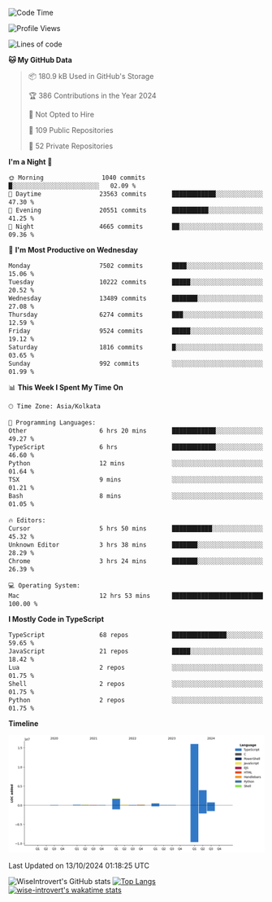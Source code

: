 <!--START_SECTION:waka-->
![Code Time](http://img.shields.io/badge/Code%20Time-1%2C657%20hrs%2024%20mins-blue)

![Profile Views](http://img.shields.io/badge/Profile%20Views-4-blue)

![Lines of code](https://img.shields.io/badge/From%20Hello%20World%20I%27ve%20Written-23.6%20million%20lines%20of%20code-blue)

**🐱 My GitHub Data** 

> 📦 180.9 kB Used in GitHub's Storage 
 > 
> 🏆 386 Contributions in the Year 2024
 > 
> 🚫 Not Opted to Hire
 > 
> 📜 109 Public Repositories 
 > 
> 🔑 52 Private Repositories 
 > 
**I'm a Night 🦉** 

```text
🌞 Morning                1040 commits        █░░░░░░░░░░░░░░░░░░░░░░░░   02.09 % 
🌆 Daytime                23563 commits       ████████████░░░░░░░░░░░░░   47.30 % 
🌃 Evening                20551 commits       ██████████░░░░░░░░░░░░░░░   41.25 % 
🌙 Night                  4665 commits        ██░░░░░░░░░░░░░░░░░░░░░░░   09.36 % 
```
📅 **I'm Most Productive on Wednesday** 

```text
Monday                   7502 commits        ████░░░░░░░░░░░░░░░░░░░░░   15.06 % 
Tuesday                  10222 commits       █████░░░░░░░░░░░░░░░░░░░░   20.52 % 
Wednesday                13489 commits       ███████░░░░░░░░░░░░░░░░░░   27.08 % 
Thursday                 6274 commits        ███░░░░░░░░░░░░░░░░░░░░░░   12.59 % 
Friday                   9524 commits        █████░░░░░░░░░░░░░░░░░░░░   19.12 % 
Saturday                 1816 commits        █░░░░░░░░░░░░░░░░░░░░░░░░   03.65 % 
Sunday                   992 commits         ░░░░░░░░░░░░░░░░░░░░░░░░░   01.99 % 
```


📊 **This Week I Spent My Time On** 

```text
🕑︎ Time Zone: Asia/Kolkata

💬 Programming Languages: 
Other                    6 hrs 20 mins       ████████████░░░░░░░░░░░░░   49.27 % 
TypeScript               6 hrs               ████████████░░░░░░░░░░░░░   46.60 % 
Python                   12 mins             ░░░░░░░░░░░░░░░░░░░░░░░░░   01.64 % 
TSX                      9 mins              ░░░░░░░░░░░░░░░░░░░░░░░░░   01.21 % 
Bash                     8 mins              ░░░░░░░░░░░░░░░░░░░░░░░░░   01.05 % 

🔥 Editors: 
Cursor                   5 hrs 50 mins       ███████████░░░░░░░░░░░░░░   45.32 % 
Unknown Editor           3 hrs 38 mins       ███████░░░░░░░░░░░░░░░░░░   28.29 % 
Chrome                   3 hrs 24 mins       ███████░░░░░░░░░░░░░░░░░░   26.39 % 

💻 Operating System: 
Mac                      12 hrs 53 mins      █████████████████████████   100.00 % 
```

**I Mostly Code in TypeScript** 

```text
TypeScript               68 repos            ███████████████░░░░░░░░░░   59.65 % 
JavaScript               21 repos            █████░░░░░░░░░░░░░░░░░░░░   18.42 % 
Lua                      2 repos             ░░░░░░░░░░░░░░░░░░░░░░░░░   01.75 % 
Shell                    2 repos             ░░░░░░░░░░░░░░░░░░░░░░░░░   01.75 % 
Python                   2 repos             ░░░░░░░░░░░░░░░░░░░░░░░░░   01.75 % 
```



**Timeline**

![Lines of Code chart](https://raw.githubusercontent.com/wise-introvert/wise-introvert/master/assets/bar_graph.png)


 Last Updated on 13/10/2024 01:18:25 UTC
<!--END_SECTION:waka-->

![WiseIntrovert's GitHub stats](https://github-readme-stats.vercel.app/api?username=wise-introvert&count_private=true&show_icons=true)
[![Top Langs](https://github-readme-stats.vercel.app/api/top-langs/?username=wise-introvert&langs_count=10)](https://github.com/anuraghazra/github-readme-stats)
[![wise-introvert's wakatime stats](https://github-readme-stats.vercel.app/api/wakatime?username=wiseintrovert)](https://github.com/anuraghazra/github-readme-stats)
